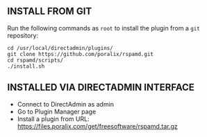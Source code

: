 ## INSTALL FROM GIT

Run the following commands as `root` to install the plugin from a `git` repository:

```
cd /usr/local/directadmin/plugins/
git clone https://github.com/poralix/rspamd.git
cd rspamd/scripts/
./install.sh
```

## INSTALLED VIA DIRECTADMIN INTERFACE

- Connect to DirectAdmin as admin
- Go to Plugin Manager page
- Install a plugin from URL: https://files.poralix.com/get/freesoftware/rspamd.tar.gz
